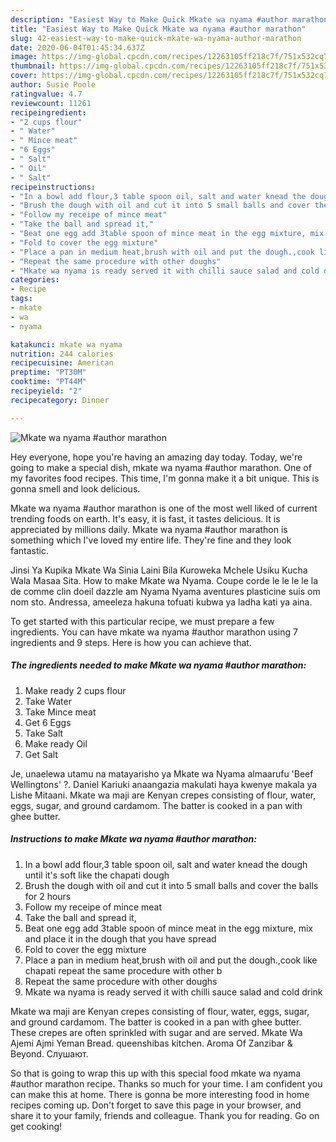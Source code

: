 ```yaml
---
description: "Easiest Way to Make Quick Mkate wa nyama #author marathon"
title: "Easiest Way to Make Quick Mkate wa nyama #author marathon"
slug: 42-easiest-way-to-make-quick-mkate-wa-nyama-author-marathon
date: 2020-06-04T01:45:34.637Z
image: https://img-global.cpcdn.com/recipes/12263105ff218c7f/751x532cq70/mkate-wa-nyama-author-marathon-recipe-main-photo.jpg
thumbnail: https://img-global.cpcdn.com/recipes/12263105ff218c7f/751x532cq70/mkate-wa-nyama-author-marathon-recipe-main-photo.jpg
cover: https://img-global.cpcdn.com/recipes/12263105ff218c7f/751x532cq70/mkate-wa-nyama-author-marathon-recipe-main-photo.jpg
author: Susie Poole
ratingvalue: 4.7
reviewcount: 11261
recipeingredient:
- "2 cups flour"
- " Water"
- " Mince meat"
- "6 Eggs"
- " Salt"
- " Oil"
- " Salt"
recipeinstructions:
- "In a bowl add flour,3 table spoon oil, salt and water knead the dough until it&#39;s soft like the chapati dough"
- "Brush the dough with oil and cut it into 5 small balls and cover the balls for 2 hours"
- "Follow my receipe of mince meat"
- "Take the ball and spread it,"
- "Beat one egg add 3table spoon of mince meat in the egg mixture, mix and place it in the dough that you have spread"
- "Fold to cover the egg mixture"
- "Place a pan in medium heat,brush with oil and put the dough.,cook like chapati repeat the same procedure with other b"
- "Repeat the same procedure with other doughs"
- "Mkate wa nyama is ready served it with chilli sauce salad and cold drink"
categories:
- Recipe
tags:
- mkate
- wa
- nyama

katakunci: mkate wa nyama 
nutrition: 244 calories
recipecuisine: American
preptime: "PT30M"
cooktime: "PT44M"
recipeyield: "2"
recipecategory: Dinner

---
```



![Mkate wa nyama #author marathon](https://img-global.cpcdn.com/recipes/12263105ff218c7f/751x532cq70/mkate-wa-nyama-author-marathon-recipe-main-photo.jpg)

Hey everyone, hope you're having an amazing day today. Today, we're going to make a special dish, mkate wa nyama #author marathon. One of my favorites food recipes. This time, I'm gonna make it a bit unique. This is gonna smell and look delicious.

Mkate wa nyama #author marathon is one of the most well liked of current trending foods on earth. It's easy, it is fast, it tastes delicious. It is appreciated by millions daily. Mkate wa nyama #author marathon is something which I've loved my entire life. They're fine and they look fantastic.

Jinsi Ya Kupika Mkate Wa Sinia Laini Bila Kuroweka Mchele Usiku Kucha Wala Masaa Sita. How to make Mkate wa Nyama. Coupe corde le le le le la de comme clin doeil dazzle am Nyama Nyama aventures plasticine suis om nom sto. Andressa, ameeleza hakuna tofuati kubwa ya ladha kati ya aina.


To get started with this particular recipe, we must prepare a few ingredients. You can have mkate wa nyama #author marathon using 7 ingredients and 9 steps. Here is how you can achieve that.

<!--inarticleads1-->

##### The ingredients needed to make Mkate wa nyama #author marathon:

1. Make ready 2 cups flour
1. Take  Water
1. Take  Mince meat
1. Get 6 Eggs
1. Take  Salt
1. Make ready  Oil
1. Get  Salt


Je, unaelewa utamu na matayarisho ya Mkate wa Nyama almaarufu &#39;Beef Wellingtons&#39; ?. Daniel Kariuki anaangazia makulati haya kwenye makala ya Lishe Mitaani. Mkate wa maji are Kenyan crepes consisting of flour, water, eggs, sugar, and ground cardamom. The batter is cooked in a pan with ghee butter. 

<!--inarticleads2-->

##### Instructions to make Mkate wa nyama #author marathon:

1. In a bowl add flour,3 table spoon oil, salt and water knead the dough until it&#39;s soft like the chapati dough
1. Brush the dough with oil and cut it into 5 small balls and cover the balls for 2 hours
1. Follow my receipe of mince meat
1. Take the ball and spread it,
1. Beat one egg add 3table spoon of mince meat in the egg mixture, mix and place it in the dough that you have spread
1. Fold to cover the egg mixture
1. Place a pan in medium heat,brush with oil and put the dough.,cook like chapati repeat the same procedure with other b
1. Repeat the same procedure with other doughs
1. Mkate wa nyama is ready served it with chilli sauce salad and cold drink


Mkate wa maji are Kenyan crepes consisting of flour, water, eggs, sugar, and ground cardamom. The batter is cooked in a pan with ghee butter. These crepes are often sprinkled with sugar and are served. Mkate Wa Ajemi Ajmi Yeman Bread. queenshibas kitchen. Aroma Of Zanzibar &amp; Beyond. Слушают. 

So that is going to wrap this up with this special food mkate wa nyama #author marathon recipe. Thanks so much for your time. I am confident you can make this at home. There is gonna be more interesting food in home recipes coming up. Don't forget to save this page in your browser, and share it to your family, friends and colleague. Thank you for reading. Go on get cooking!

